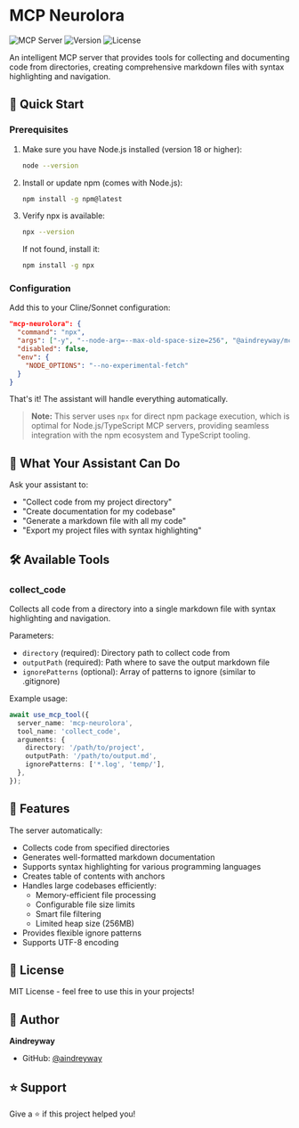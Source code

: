 # MCP Neurolora

![MCP Server](https://img.shields.io/badge/MCP-Server-blue)
![Version](https://img.shields.io/badge/version-1.0.0-green)
![License](https://img.shields.io/badge/license-MIT-blue)

An intelligent MCP server that provides tools for collecting and documenting code from directories, creating comprehensive markdown files with syntax highlighting and navigation.

## 🚀 Quick Start

### Prerequisites

1. Make sure you have Node.js installed (version 18 or higher):

   ```bash
   node --version
   ```

2. Install or update npm (comes with Node.js):

   ```bash
   npm install -g npm@latest
   ```

3. Verify npx is available:
   ```bash
   npx --version
   ```
   If not found, install it:
   ```bash
   npm install -g npx
   ```

### Configuration

Add this to your Cline/Sonnet configuration:

```json
"mcp-neurolora": {
  "command": "npx",
  "args": ["-y", "--node-arg=--max-old-space-size=256", "@aindreyway/mcp-neurolora@latest"],
  "disabled": false,
  "env": {
    "NODE_OPTIONS": "--no-experimental-fetch"
  }
}
```

That's it! The assistant will handle everything automatically.

> **Note:** This server uses `npx` for direct npm package execution, which is optimal for Node.js/TypeScript MCP servers, providing seamless integration with the npm ecosystem and TypeScript tooling.

## 🎯 What Your Assistant Can Do

Ask your assistant to:

- "Collect code from my project directory"
- "Create documentation for my codebase"
- "Generate a markdown file with all my code"
- "Export my project files with syntax highlighting"

## 🛠 Available Tools

### collect_code

Collects all code from a directory into a single markdown file with syntax highlighting and navigation.

Parameters:

- `directory` (required): Directory path to collect code from
- `outputPath` (required): Path where to save the output markdown file
- `ignorePatterns` (optional): Array of patterns to ignore (similar to .gitignore)

Example usage:

```typescript
await use_mcp_tool({
  server_name: 'mcp-neurolora',
  tool_name: 'collect_code',
  arguments: {
    directory: '/path/to/project',
    outputPath: '/path/to/output.md',
    ignorePatterns: ['*.log', 'temp/'],
  },
});
```

## 🔧 Features

The server automatically:

- Collects code from specified directories
- Generates well-formatted markdown documentation
- Supports syntax highlighting for various programming languages
- Creates table of contents with anchors
- Handles large codebases efficiently:
  - Memory-efficient file processing
  - Configurable file size limits
  - Smart file filtering
  - Limited heap size (256MB)
- Provides flexible ignore patterns
- Supports UTF-8 encoding

## 📝 License

MIT License - feel free to use this in your projects!

## 👤 Author

**Aindreyway**

- GitHub: [@aindreyway](https://github.com/aindreyway)

## ⭐️ Support

Give a ⭐️ if this project helped you!

